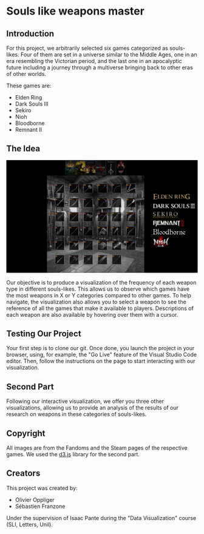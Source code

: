 # Souls like weapons master

## Introduction
For this project, we arbitrarily selected six games categorized as souls-likes. Four of them are set in a universe similar to the Middle Ages, one in an era resembling the Victorian period, and the last one in an apocalyptic future including a journey through a multiverse bringing back to other eras of other worlds.

These games are:

- Elden Ring
- Dark Souls III
- Sekiro
- Nioh
- Bloodborne
- Remnant II

## The Idea

![Main logo](./Projet/other/vd_souls_look.PNG)

Our objective is to produce a visualization of the frequency of each weapon type in different souls-likes. This allows us to observe which games have the most weapons in X or Y categories compared to other games. To help navigate, the visualization also allows you to select a weapon to see the reference of all the games that make it available to players. Descriptions of each weapon are also available by hovering over them with a cursor.

## Testing Our Project
Your first step is to clone our git. Once done, you launch the project in your browser, using, for example, the "Go Live" feature of the Visual Studio Code editor. 
Then, follow the instructions on the page to start interacting with our visualization.

## Second Part
Following our interactive visualization, we offer you three other visualizations, allowing us to provide an analysis of the results of our research on weapons in these categories of souls-likes.

## Copyright
All images are from the Fandoms and the Steam pages of the respective games.
We used the [d3.js](https://d3js.org/) library for the second part.

## Creators
This project was created by:
- Olivier Oppliger
- Sébastien Franzone

Under the supervision of Isaac Pante during the "Data Visualization" course (SLI, Letters, Unil).
